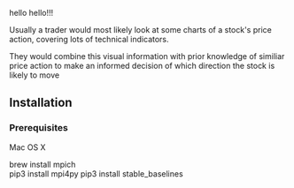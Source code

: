hello hello!!!

Usually a trader would most likely look at some charts of a stock's price action, covering lots of technical indicators.

They would combine this visual information with prior knowledge of similiar price action to make an informed decision of which direction the stock is likely to move

## Installation
### Prerequisites

Mac OS X

brew install mpich <br>
pip3 install mpi4py
pip3 install stable_baselines
